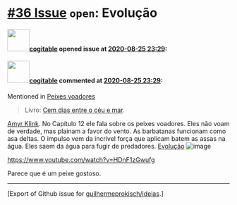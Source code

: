 # [\#36 Issue](https://github.com/guilhermeprokisch/ideias/issues/36) `open`: Evolução

#### <img src="https://avatars.githubusercontent.com/in/77300?v=4" width="50">[cogitable](https://github.com/apps/cogitable) opened issue at [2020-08-25 23:29](https://github.com/guilhermeprokisch/ideias/issues/36):

 

#### <img src="https://avatars.githubusercontent.com/in/77300?v=4" width="50">[cogitable](https://github.com/apps/cogitable) commented at [2020-08-25 23:29](https://github.com/guilhermeprokisch/ideias/issues/36#issuecomment-680318700):

Mentioned in [Peixes voadores](33#issuecomment-685898115)  
 > Livro: [Cem dias entre o céu e mar](34).

[Amyr Klink](35). No Capítulo 12 ele fala sobre os peixes voadores. Eles não voam de verdade, mas plainam a favor do vento. As barbatanas funcionam como asa deltas. O impulso vem da incrível força que aplicam batem as assas na água. Eles saem da água para fugir de predadores. [Evolução](36)
![image](https://user-images.githubusercontent.com/12011070/91237591-6731d200-e711-11ea-81b6-1ae924dbe2da.png)

https://www.youtube.com/watch?v=HDnF1zGwufg

Parece que é um peixe gostoso.


-------------------------------------------------------------------------------



[Export of Github issue for [guilhermeprokisch/ideias](https://github.com/guilhermeprokisch/ideias).]
